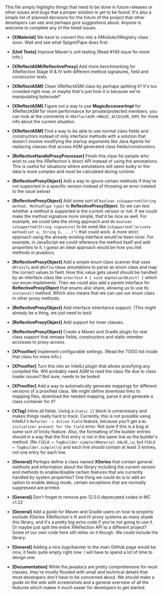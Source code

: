 This file simply highlighs things that need to be done in future releases or other issues and bugs that a proper
solution is yet to be found. It's also a simple list of planned decisions for the future of the project that other
developers can see and perhaps give suggestions about. Anyone is welcome to complete any of the listed issues.

* **[XMaterial]** We have to convert this into a XModule/XRegistry class soon. Wait and see what Spigot/Pape does first.

* **[Unit Tests]** Improve Maven's unit testing (Read #149 issue for more info.)

* **[XReflectASM/ReflectiveProxy]** Add more benchmarking for XReflection Stage III & IV with different method
  signatures, field and constructor tests.

* **[XReflectASM]** Clean XReflectASM class by perhaps splitting it? It's too crowded right now, or maybe that's just
  how it is because we're manipulating bytecode?

* **[XReflectASM]** Figure out a way to use **MagicAccessorImpl** for XReflectASM for more performance for
  private/protected members. you can look at the comments in `XReflectASM->MAGIC_ACCESSOR_IMPL` for more info about the
  current situation.

* **[XReflectASM]** Find a way to be able to use normal class fields and constructors instead of only interface methods
  with a solution that doesn't involve modifying the startup arguments like Java Agents for replacing classes that
  access ASM generated class fields/constructors.

* **[ReflectiveHandleProxyProcessor]** Finish this class for people who wish to use the XReflection's direct API instead
  of using the annotations. This is useful for situations where annotations will seem bulky or the data is more complex
  and must be calculated during runtime.

* **[ReflectiveProxyObject]** Add a way to ignore certain methods if they're not supported in a specific
  version instead of throwing an error (related to the issue below)

* **[ReflectiveProxyObject]** Add some sort of `boolean isSupported(String method, MethodType type)` to
  **ReflectiveProxyObject**. So we can test whether a method is supported in the current version or not.
  If we could make the method signature more simple, that'd be nice as well. For example, we could take the
  string approach and do `boolean isSupported(String signature)` to be used
  like `isSupported("private method(int a, String b, ...)")` that could work. A more strict approach using the
  already existing interface would've been nicer. For example, in JavaScript we could reference the method
  itself and add properties to it. I guess an ideal approach would be how you link methods in javadocs.

* **[ReflectiveProxyObject]** Add a simple enum class scanner that uses `@Proxify` and `@ReflectName` annotations to
  parse an enum class and map the correct values to field. How this value gets saved should be handled by
  an interface class like `interface A { void mapValue(Object) }` which our enum implements. Then we could
  also add a parent interface for **ReflectiveProxyObject** that enums also share, allowing us to use its
  `instance()` method. Which also means that we can use our enum class in other proxy methods.

* **[ReflectiveProxyObject]** Add interface inheritance support. (This might already be a thing, we just need to test)

* **[ReflectiveProxyObject]** Add support for inner classes.

* **[ReflectiveProxyObject]** Create a Maven and Gradle plugin for real class support that remaps fields, constructors
  and static member accesses to proxy access.

* **[XProxifier]** Implement configurable settings. (Read the TODO list inside that class for more info.)

* **[XProxifier]** Turn this into an IntelliJ plugin that allows proxifying any compiled file. Will probably
  need ASM to read the class file due to class loader issues? Not sure, needs to be tested.

* **[XProxifier]** Add a way to automatically generate mappings for different versions of a proxified class.
  We might define download links to mapping files, download the needed mapping, parse it and generate a class
  container for it?

* **[XTag]** Inline all fields. Using a `static {}` block is unnecessary and makes things really hard to track.
  Currently, this is not possible using IntelliJ's `Refactor -> Inline Field` feature, because you'll get a
  `No initializer present for the field` error. Not sure if this is a bug or some sort of tricky feature.
  Also, the formatting of the builder entries should in a way that the first entry is not in the same line as
  the builder's method. (No `FIELD = TagBuilder.simple(XMaterial.VALUE,\n`, but `FIELD = TagBuilder.simple(\n`)
  and each line should contain at least 3 entries, not one entry for each line.

* **[General]** Perhaps define a class named **XSeries** that contain general methods and information about the library
  including the current version and methods to enable/disable certain features that are currently handled by system
  properties? One thing we could do is to add an option to enable debug mode, certain exceptions that are normally
  suppressed are printed.

* **[General]** Don't forget to remove pre-12.0.0 deprecated codes in MC v1.22

* **[General]** Add a guide for Maven and Gradle users on how to properly exclude XSeries XReflection's III and IV proxy
  systems as many shade this library, and it's a pretty big extra code if you're not going to use it. Or maybe just
  split the entire XReflection API to a different project? Some of our own code here still relies on it though. We could
  include the library.

* **[General]** Adding a nice logo/banner to the main GitHub page would be nice, it feels quite empty right now. I will
  have to spend a lot of time to design one.

* **[Documentation]** While the javadocs are pretty comprehensive for most classes, they're mostly flooded with small
  and technical details that most developers don't have to be concerned about. We should make a guide on the wiki with
  screenshots and a general overview of all the features which makes it much easier for developers to get started.